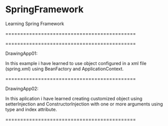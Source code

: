 # SpringFramework

Learning Spring Framework

============================================

============================================

DrawingApp01:

In this example i have learned to use object configured in a xml file (spring.xml) using BeanFactory and ApplicationContext.

============================================

DrawingApp02:

In this aplication i have learned creating customized object using setterInjection and ConstructorInjection with one or more arguments using type and index attribute.

============================================
